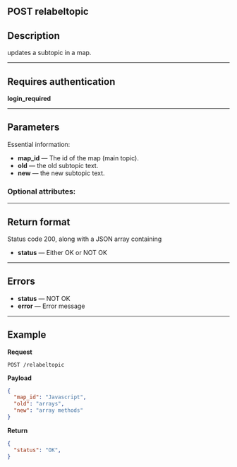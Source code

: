 

## POST relabeltopic

## Description
updates a subtopic in a map.

***

## Requires authentication
**login_required**

***

## Parameters
Essential information:


- **map_id** — The id of the map (main topic).
- **old** — the old subtopic text.
- **new** — the new subtopic text.

### Optional attributes:

***

## Return format
Status code 200, along with a JSON array containing 
- **status** — Either OK or NOT OK

***

## Errors
- **status** — NOT OK
- **error** — Error message

***

## Example
**Request**

    POST /relabeltopic

**Payload**
``` json
{
  "map_id": "Javascript",
  "old": "arrays",
  "new": "array methods"
}
```


**Return**
``` json
{
  "status": "OK",
}
```
